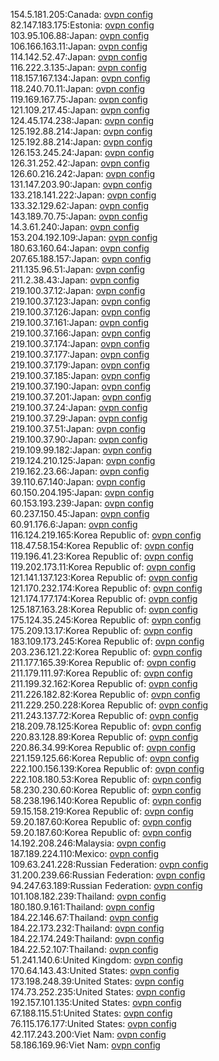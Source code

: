 154.5.181.205:Canada: [ovpn config](vpn/154_5_181_205.ovpn)  
82.147.183.175:Estonia: [ovpn config](vpn/82_147_183_175.ovpn)  
103.95.106.88:Japan: [ovpn config](vpn/103_95_106_88.ovpn)  
106.166.163.11:Japan: [ovpn config](vpn/106_166_163_11.ovpn)  
114.142.52.47:Japan: [ovpn config](vpn/114_142_52_47.ovpn)  
116.222.3.135:Japan: [ovpn config](vpn/116_222_3_135.ovpn)  
118.157.167.134:Japan: [ovpn config](vpn/118_157_167_134.ovpn)  
118.240.70.11:Japan: [ovpn config](vpn/118_240_70_11.ovpn)  
119.169.167.75:Japan: [ovpn config](vpn/119_169_167_75.ovpn)  
121.109.217.45:Japan: [ovpn config](vpn/121_109_217_45.ovpn)  
124.45.174.238:Japan: [ovpn config](vpn/124_45_174_238.ovpn)  
125.192.88.214:Japan: [ovpn config](vpn/125_192_88_214.ovpn)  
125.192.88.214:Japan: [ovpn config](vpn/125_192_88_214.ovpn)  
126.153.245.24:Japan: [ovpn config](vpn/126_153_245_24.ovpn)  
126.31.252.42:Japan: [ovpn config](vpn/126_31_252_42.ovpn)  
126.60.216.242:Japan: [ovpn config](vpn/126_60_216_242.ovpn)  
131.147.203.90:Japan: [ovpn config](vpn/131_147_203_90.ovpn)  
133.218.141.222:Japan: [ovpn config](vpn/133_218_141_222.ovpn)  
133.32.129.62:Japan: [ovpn config](vpn/133_32_129_62.ovpn)  
143.189.70.75:Japan: [ovpn config](vpn/143_189_70_75.ovpn)  
14.3.61.240:Japan: [ovpn config](vpn/14_3_61_240.ovpn)  
153.204.192.109:Japan: [ovpn config](vpn/153_204_192_109.ovpn)  
180.63.160.64:Japan: [ovpn config](vpn/180_63_160_64.ovpn)  
207.65.188.157:Japan: [ovpn config](vpn/207_65_188_157.ovpn)  
211.135.96.51:Japan: [ovpn config](vpn/211_135_96_51.ovpn)  
211.2.38.43:Japan: [ovpn config](vpn/211_2_38_43.ovpn)  
219.100.37.12:Japan: [ovpn config](vpn/219_100_37_12.ovpn)  
219.100.37.123:Japan: [ovpn config](vpn/219_100_37_123.ovpn)  
219.100.37.126:Japan: [ovpn config](vpn/219_100_37_126.ovpn)  
219.100.37.161:Japan: [ovpn config](vpn/219_100_37_161.ovpn)  
219.100.37.166:Japan: [ovpn config](vpn/219_100_37_166.ovpn)  
219.100.37.174:Japan: [ovpn config](vpn/219_100_37_174.ovpn)  
219.100.37.177:Japan: [ovpn config](vpn/219_100_37_177.ovpn)  
219.100.37.179:Japan: [ovpn config](vpn/219_100_37_179.ovpn)  
219.100.37.185:Japan: [ovpn config](vpn/219_100_37_185.ovpn)  
219.100.37.190:Japan: [ovpn config](vpn/219_100_37_190.ovpn)  
219.100.37.201:Japan: [ovpn config](vpn/219_100_37_201.ovpn)  
219.100.37.24:Japan: [ovpn config](vpn/219_100_37_24.ovpn)  
219.100.37.29:Japan: [ovpn config](vpn/219_100_37_29.ovpn)  
219.100.37.51:Japan: [ovpn config](vpn/219_100_37_51.ovpn)  
219.100.37.90:Japan: [ovpn config](vpn/219_100_37_90.ovpn)  
219.109.99.182:Japan: [ovpn config](vpn/219_109_99_182.ovpn)  
219.124.210.125:Japan: [ovpn config](vpn/219_124_210_125.ovpn)  
219.162.23.66:Japan: [ovpn config](vpn/219_162_23_66.ovpn)  
39.110.67.140:Japan: [ovpn config](vpn/39_110_67_140.ovpn)  
60.150.204.195:Japan: [ovpn config](vpn/60_150_204_195.ovpn)  
60.153.193.239:Japan: [ovpn config](vpn/60_153_193_239.ovpn)  
60.237.150.45:Japan: [ovpn config](vpn/60_237_150_45.ovpn)  
60.91.176.6:Japan: [ovpn config](vpn/60_91_176_6.ovpn)  
116.124.219.165:Korea Republic of: [ovpn config](vpn/116_124_219_165.ovpn)  
118.47.58.154:Korea Republic of: [ovpn config](vpn/118_47_58_154.ovpn)  
119.196.41.23:Korea Republic of: [ovpn config](vpn/119_196_41_23.ovpn)  
119.202.173.11:Korea Republic of: [ovpn config](vpn/119_202_173_11.ovpn)  
121.141.137.123:Korea Republic of: [ovpn config](vpn/121_141_137_123.ovpn)  
121.170.232.174:Korea Republic of: [ovpn config](vpn/121_170_232_174.ovpn)  
121.174.177.174:Korea Republic of: [ovpn config](vpn/121_174_177_174.ovpn)  
125.187.163.28:Korea Republic of: [ovpn config](vpn/125_187_163_28.ovpn)  
175.124.35.245:Korea Republic of: [ovpn config](vpn/175_124_35_245.ovpn)  
175.209.13.17:Korea Republic of: [ovpn config](vpn/175_209_13_17.ovpn)  
183.109.173.245:Korea Republic of: [ovpn config](vpn/183_109_173_245.ovpn)  
203.236.121.22:Korea Republic of: [ovpn config](vpn/203_236_121_22.ovpn)  
211.177.165.39:Korea Republic of: [ovpn config](vpn/211_177_165_39.ovpn)  
211.179.111.97:Korea Republic of: [ovpn config](vpn/211_179_111_97.ovpn)  
211.199.32.162:Korea Republic of: [ovpn config](vpn/211_199_32_162.ovpn)  
211.226.182.82:Korea Republic of: [ovpn config](vpn/211_226_182_82.ovpn)  
211.229.250.228:Korea Republic of: [ovpn config](vpn/211_229_250_228.ovpn)  
211.243.137.72:Korea Republic of: [ovpn config](vpn/211_243_137_72.ovpn)  
218.209.78.125:Korea Republic of: [ovpn config](vpn/218_209_78_125.ovpn)  
220.83.128.89:Korea Republic of: [ovpn config](vpn/220_83_128_89.ovpn)  
220.86.34.99:Korea Republic of: [ovpn config](vpn/220_86_34_99.ovpn)  
221.159.125.66:Korea Republic of: [ovpn config](vpn/221_159_125_66.ovpn)  
222.100.156.139:Korea Republic of: [ovpn config](vpn/222_100_156_139.ovpn)  
222.108.180.53:Korea Republic of: [ovpn config](vpn/222_108_180_53.ovpn)  
58.230.230.60:Korea Republic of: [ovpn config](vpn/58_230_230_60.ovpn)  
58.238.196.140:Korea Republic of: [ovpn config](vpn/58_238_196_140.ovpn)  
59.15.158.219:Korea Republic of: [ovpn config](vpn/59_15_158_219.ovpn)  
59.20.187.60:Korea Republic of: [ovpn config](vpn/59_20_187_60.ovpn)  
59.20.187.60:Korea Republic of: [ovpn config](vpn/59_20_187_60.ovpn)  
14.192.208.246:Malaysia: [ovpn config](vpn/14_192_208_246.ovpn)  
187.189.224.110:Mexico: [ovpn config](vpn/187_189_224_110.ovpn)  
109.63.241.228:Russian Federation: [ovpn config](vpn/109_63_241_228.ovpn)  
31.200.239.66:Russian Federation: [ovpn config](vpn/31_200_239_66.ovpn)  
94.247.63.189:Russian Federation: [ovpn config](vpn/94_247_63_189.ovpn)  
101.108.182.239:Thailand: [ovpn config](vpn/101_108_182_239.ovpn)  
180.180.9.161:Thailand: [ovpn config](vpn/180_180_9_161.ovpn)  
184.22.146.67:Thailand: [ovpn config](vpn/184_22_146_67.ovpn)  
184.22.173.232:Thailand: [ovpn config](vpn/184_22_173_232.ovpn)  
184.22.174.249:Thailand: [ovpn config](vpn/184_22_174_249.ovpn)  
184.22.52.107:Thailand: [ovpn config](vpn/184_22_52_107.ovpn)  
51.241.140.6:United Kingdom: [ovpn config](vpn/51_241_140_6.ovpn)  
170.64.143.43:United States: [ovpn config](vpn/170_64_143_43.ovpn)  
173.198.248.39:United States: [ovpn config](vpn/173_198_248_39.ovpn)  
174.73.252.235:United States: [ovpn config](vpn/174_73_252_235.ovpn)  
192.157.101.135:United States: [ovpn config](vpn/192_157_101_135.ovpn)  
67.188.115.51:United States: [ovpn config](vpn/67_188_115_51.ovpn)  
76.115.176.177:United States: [ovpn config](vpn/76_115_176_177.ovpn)  
42.117.243.200:Viet Nam: [ovpn config](vpn/42_117_243_200.ovpn)  
58.186.169.96:Viet Nam: [ovpn config](vpn/58_186_169_96.ovpn)  
